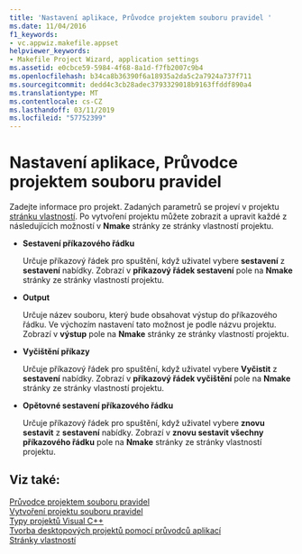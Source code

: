 ```yaml
---
title: 'Nastavení aplikace, Průvodce projektem souboru pravidel '
ms.date: 11/04/2016
f1_keywords:
- vc.appwiz.makefile.appset
helpviewer_keywords:
- Makefile Project Wizard, application settings
ms.assetid: e0cbce59-5984-4f68-8a1d-f7fb2007c9b4
ms.openlocfilehash: b34ca8b36390f6a18935a2da5c2a7924a737f711
ms.sourcegitcommit: dedd4c3cb28adec3793329018b9163ffddf890a4
ms.translationtype: MT
ms.contentlocale: cs-CZ
ms.lasthandoff: 03/11/2019
ms.locfileid: "57752399"
---
```

# <a name="application-settings-makefile-project-wizard"></a>Nastavení aplikace, Průvodce projektem souboru pravidel 

Zadejte informace pro projekt. Zadaných parametrů se projeví v projektu [stránku vlastností](../ide/working-with-project-properties.md). Po vytvoření projektu můžete zobrazit a upravit každé z následujících možností v **Nmake** stránky ze stránky vlastností projektu.

- **Sestavení příkazového řádku**

   Určuje příkazový řádek pro spuštění, když uživatel vybere **sestavení** z **sestavení** nabídky. Zobrazí v **příkazový řádek sestavení** pole na **Nmake** stránky ze stránky vlastností projektu.

- **Output**

   Určuje název souboru, který bude obsahovat výstup do příkazového řádku. Ve výchozím nastavení tato možnost je podle názvu projektu. Zobrazí v **výstup** pole na **Nmake** stránky ze stránky vlastností projektu.

- **Vyčištění příkazy**

   Určuje příkazový řádek pro spuštění, když uživatel vybere **Vyčistit** z **sestavení** nabídky. Zobrazí v **příkazový řádek vyčištění** pole na **Nmake** stránky ze stránky vlastností projektu.

- **Opětovné sestavení příkazového řádku**

   Určuje příkazový řádek pro spuštění, když uživatel vybere **znovu sestavit** z **sestavení** nabídky. Zobrazí v **znovu sestavit všechny příkazového řádku** pole na **Nmake** stránky ze stránky vlastností projektu.

## <a name="see-also"></a>Viz také:

[Průvodce projektem souboru pravidel](../ide/makefile-project-wizard.md)<br>
[Vytvoření projektu souboru pravidel](../ide/creating-a-makefile-project.md)<br>
[Typy projektů Visual C++](../ide/visual-cpp-project-types.md)<br>
[Tvorba desktopových projektů pomocí průvodců aplikací](../ide/creating-desktop-projects-by-using-application-wizards.md)<br>
[Stránky vlastností](../ide/property-pages-visual-cpp.md)
